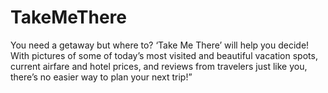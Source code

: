 # TakeMeThere
You need a getaway but where to? ‘Take Me There’ will help you decide! With pictures of some of today’s most visited and beautiful vacation spots, current airfare and hotel prices, and reviews from travelers just like you, there’s no easier way to plan your next trip!”
